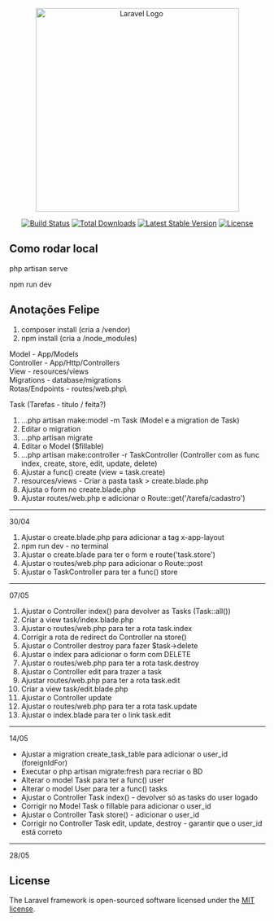 <p align="center"><a href="https://laravel.com" target="_blank"><img src="https://raw.githubusercontent.com/laravel/art/master/logo-lockup/5%20SVG/2%20CMYK/1%20Full%20Color/laravel-logolockup-cmyk-red.svg" width="400" alt="Laravel Logo"></a></p>

<p align="center">
<a href="https://github.com/laravel/framework/actions"><img src="https://github.com/laravel/framework/workflows/tests/badge.svg" alt="Build Status"></a>
<a href="https://packagist.org/packages/laravel/framework"><img src="https://img.shields.io/packagist/dt/laravel/framework" alt="Total Downloads"></a>
<a href="https://packagist.org/packages/laravel/framework"><img src="https://img.shields.io/packagist/v/laravel/framework" alt="Latest Stable Version"></a>
<a href="https://packagist.org/packages/laravel/framework"><img src="https://img.shields.io/packagist/l/laravel/framework" alt="License"></a>
</p>

## Como rodar local

php artisan serve

npm run dev

## Anotações Felipe

1. composer install (cria a /vendor)
2. npm install (cria a /node_modules)

Model - App/Models\
Controller - App/Http/Controllers\
View - resources/views\
Migrations - database/migrations\
Rotas/Endpoints - routes/web.php\

Task (Tarefas - titulo / feita?)

1. ...php artisan make:model -m Task
   (Model e a migration de Task)
2. Editar o migration
3. ...php artisan migrate
4. Editar o Model ($fillable)
5. ...php artisan make:controller -r TaskController
   (Controller com as func index, create, store, edit, update, delete)
6. Ajustar a func() create (view = task.create)
7. resources/views - Criar a pasta task > create.blade.php
8. Ajusta o form no create.blade.php
9. Ajustar routes/web.php e adicionar o Route::get('/tarefa/cadastro')

---

30/04

1. Ajustar o create.blade.php para adicionar a tag x-app-layout
2. npm run dev - no terminal
3. Ajustar o create.blade para ter o form e route('task.store')
4. Ajustar o routes/web.php para adicionar o Route::post
5. Ajustar o TaskController para ter a func() store

---

07/05

1. Ajustar o Controller index() para devolver as Tasks (Task::all())
2. Criar a view task/index.blade.php
3. Ajustar o routes/web.php para ter a rota task.index
4. Corrigir a rota de redirect do Controller na store()
5. Ajustar o Controller destroy para fazer $task->delete
6. Ajustar o index para adicionar o form com DELETE
7. Ajustar o routes/web.php para ter a rota task.destroy
8. Ajustar o Controller edit para trazer a task
9. Ajustar routes/web.php para ter a rota task.edit
10. Criar a view task/edit.blade.php
11. Ajustar o Controller update
12. Ajustar o routes/web.php para ter a rota task.update
13. Ajustar o index.blade para ter o link task.edit

---

14/05

-   Ajustar a migration create_task_table para adicionar o user_id (foreignIdFor)
-   Executar o php artisan migrate:fresh para recriar o BD
-   Alterar o model Task para ter a func() user
-   Alterar o model User para ter a func() tasks
-   Ajustar o Controller Task index() - devolver só as tasks do user logado
-   Corrigir no Model Task o fillable para adicionar o user_id
-   Ajustar o Controller Task store() - adicionar o user_id
-   Corrigir no Controller Task edit, update, destroy - garantir que o user_id está correto

---

28/05

## License

The Laravel framework is open-sourced software licensed under the [MIT license](https://opensource.org/licenses/MIT).
